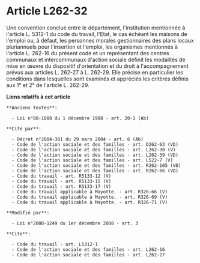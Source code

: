 # Article L262-32

Une convention conclue entre le département, l'institution mentionnée à l'article L. 5312-1 du code du travail, l'Etat, le
cas échéant les maisons de l'emploi ou, à défaut, les personnes morales gestionnaires des plans locaux pluriannuels pour
l'insertion et l'emploi, les organismes mentionnés à l'article L. 262-16 du présent code et un représentant des centres
communaux et intercommunaux d'action sociale définit les modalités de mise en œuvre du dispositif d'orientation et du droit à
l'accompagnement prévus aux articles L. 262-27 à L. 262-29. Elle précise en particulier les conditions dans lesquelles sont
examinés et appréciés les critères définis aux 1° et 2° de l'article L. 262-29.

**Liens relatifs à cet article**

	**Anciens textes**:

	  - Loi n°88-1088 du 1 décembre 1988 - art. 20-1 (Ab)

	**Cité par**:

	  - Décret n°2004-301 du 29 mars 2004 - art. 6 (Ab)
	  - Code de l'action sociale et des familles - art. D262-63 (VD)
	  - Code de l'action sociale et des familles - art. L262-30 (V)
	  - Code de l'action sociale et des familles - art. L262-39 (VD)
	  - Code de l'action sociale et des familles - art. L522-7 (V)
	  - Code de l'action sociale et des familles - art. R262-105 (VD)
	  - Code de l'action sociale et des familles - art. R262-66 (VD)
	  - Code du travail - art. R5133-12 (V)
	  - Code du travail - art. R5133-15 (V)
	  - Code du travail - art. R5133-17 (V)
	  - Code du travail applicable à Mayotte. - art. R326-66 (V)
	  - Code du travail applicable à Mayotte. - art. R326-69 (V)
	  - Code du travail applicable à Mayotte. - art. R326-71 (V)

	**Modifié par**:

	  - Loi n°2008-1249 du 1er décembre 2008 - art. 3

	**Cite**:

	  - Code du travail - art. L5312-1
	  - Code de l'action sociale et des familles - art. L262-16
	  - Code de l'action sociale et des familles - art. L262-27
